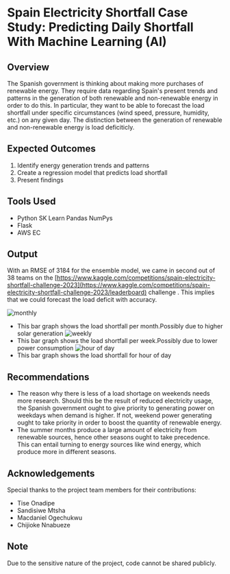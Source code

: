 # Spain Electricity Shortfall Case Study: Predicting Daily Shortfall With Machine Learning (AI)

## Overview
The Spanish government is thinking about making more purchases of renewable energy. They require data regarding Spain's present trends and patterns in the generation of both renewable and non-renewable energy in order to do this. In particular, they want to be able to forecast the load shortfall under specific circumstances (wind speed, pressure, humidity, etc.) on any given day. The distinction between the generation of renewable and non-renewable energy is load deficiticly.

## Expected Outcomes
1. Identify energy generation trends and patterns
2. Create a regression model that predicts load shortfall
3. Present findings

## Tools Used
- Python
  SK Learn
  Pandas
  NumPys
- Flask
- AWS EC

## Output
With an RMSE of 3184 for the ensemble model, we came in second out of 38 teams on the [https://www.kaggle.com/competitions/spain-electricity-shortfall-challenge-2023](https://www.kaggle.com/competitions/spain-electricity-shortfall-challenge-2023/leaderboard) challenge . This implies that we could forecast the load deficit with accuracy.

![monthly](https://github.com/Toka008/Spain-Electricity-Shortfall/assets/63381061/98494122-f440-4c12-968d-10172b127035)
- This bar graph shows the load shortfall per month.Possibly due to higher solar generation
![weekly](https://github.com/Toka008/Spain-Electricity-Shortfall/assets/63381061/77ddf74f-8a11-46e7-806c-4a53f916715a)
- This bar graph shows the load shortfall per week.Possibly due to lower power consumption
![hour of day](https://github.com/Toka008/Spain-Electricity-Shortfall/assets/63381061/c7abbcdb-34d0-44f1-82c1-a3886bb09c45)
- This bar graph shows the load shortfall for hour of day

## Recommendations

- The reason why there is less of a load shortage on weekends needs more research.
  Should this be the result of reduced electricity usage, the Spanish government ought to give priority to generating power on weekdays when demand is higher.
  If not, weekend power generating ought to take priority in order to boost the quantity of renewable energy.
- The summer months produce a large amount of electricity from renewable sources, hence other seasons ought to take precedence. This can entail turning to energy sources like wind energy, which produce more in different seasons.

## Acknowledgements
Special thanks to the project team members for their contributions:

- Tise Onadipe
- Sandisiwe Mtsha
- Macdaniel Ogechukwu
- Chijioke Nnabueze

## Note
Due to the sensitive nature of the project, code cannot be shared publicly.



